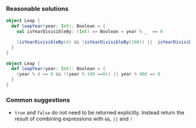 ### Reasonable solutions

```scala
object Leap {
  def leapYear(year: Int): Boolean = {
    val isYearDivisibleBy: (Int) => Boolean = year % _  == 0

    (isYearDivisibleBy(4) && !isYearDivisibleBy(100)) ||  isYearDivisibleBy(400)
  }
}
```

```scala
object Leap {
  def leapYear(year: Int): Boolean = {
    (year % 4 == 0 && !(year % 100 ==0)) || year % 400 == 0
  }
}
```


### Common suggestions

- `true` and `false` do not need to be returned explicitly. Instead return the result of combining expressions with `&&`, `||` and `!`

